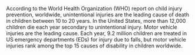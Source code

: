 According to the World Health Organization (WHO) report on child injury prevention, worldwide, unintentional injuries are the leading cause of death in children between 10 to 20 years. In the United States, more than 12,000 children die each year secondary to unintentional injury. Motor vehicle injuries are the leading cause. Each year, 9.2 million children are treated in US emergency departments (EDs) for injury due to falls, but motor vehicle injuries rank among the top 15 causes of disability in children worldwide.